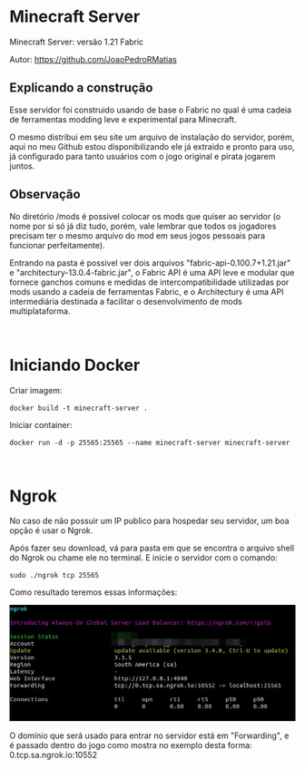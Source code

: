 <h1>Minecraft Server</h1>

Minecraft Server: versão 1.21 Fabric

Autor: https://github.com/JoaoPedroRMatias

<h2>Explicando a construção</h2>

<p>Esse servidor foi construido usando de base o Fabric no qual é uma cadeia de ferramentas modding leve e experimental para Minecraft.</p>

<p>O mesmo distribui em seu site um arquivo de instalação do servidor, porém, aqui no meu Github estou disponibilizando ele já extraido e pronto para uso, já configurado para tanto usuários com o jogo original e pirata jogarem juntos.</p>

<h2>Observação</h2>

<p>No diretório /mods é possivel colocar os mods que quiser ao servidor (o nome por si só já diz tudo, porém, vale lembrar que todos os jogadores precisam ter o mesmo arquivo do mod em seus jogos pessoais para funcionar perfeitamente).</p>

<p>Entrando na pasta é possivel ver dois arquivos "fabric-api-0.100.7+1.21.jar" e "architectury-13.0.4-fabric.jar", o Fabric API é uma API leve e modular que fornece ganchos comuns e medidas de intercompatibilidade utilizadas por mods usando a cadeia de ferramentas Fabric, e o Architectury é uma API intermediária destinada a facilitar o desenvolvimento de mods multiplataforma.</p>

<br>
<h1>Iniciando Docker</h1>

<p>Criar imagem:</p>

```
docker build -t minecraft-server .
```

<p>Iniciar container:</p>

```
docker run -d -p 25565:25565 --name minecraft-server minecraft-server
```
<br>
<h1>Ngrok</h1>
<p>No caso de não possuir um IP publico para hospedar seu servidor, um boa opção é usar o Ngrok.</p>
<p>Após fazer seu download, vá para pasta em que se encontra o arquivo shell do Ngrok ou chame ele no terminal. E inicie o servidor com o comando:</p>

```
sudo ./ngrok tcp 25565
```

<p>Como resultado teremos essas informações:</p>
<img src="./img/ngrok.jpeg">
</div>

<p>O domínio que será usado para entrar no servidor está em "Forwarding", e é passado dentro do jogo como mostra no exemplo desta forma: 0.tcp.sa.ngrok.io:10552</p>

